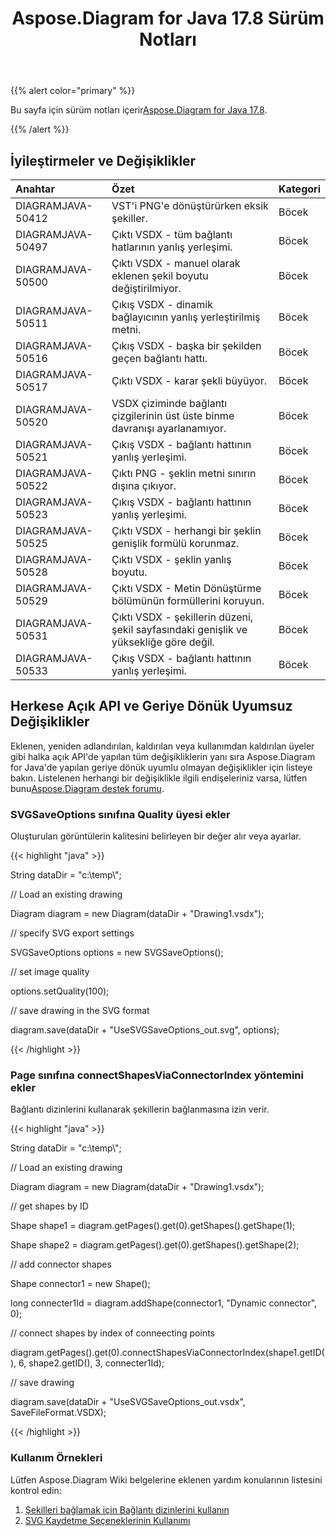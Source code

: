 ﻿---
title: Aspose.Diagram for Java 17.8 Sürüm Notları
type: docs
weight: 50
url: /tr/java/aspose-diagram-for-java-17-8-release-notes/
---
{{% alert color="primary" %}} 

 Bu sayfa için sürüm notları içerir[Aspose.Diagram for Java 17.8](https://docs.aspose.com/diagram/java/aspose-diagram-for-java-17-8-release-notes/).

{{% /alert %}} 
## **İyileştirmeler ve Değişiklikler**

|**Anahtar**|**Özet**|**Kategori**|
|:- |:- |:- |
|DIAGRAMJAVA-50412|VST'i PNG'e dönüştürürken eksik şekiller.|Böcek|
|DIAGRAMJAVA-50497|Çıktı VSDX - tüm bağlantı hatlarının yanlış yerleşimi.|Böcek|
|DIAGRAMJAVA-50500|Çıktı VSDX - manuel olarak eklenen şekil boyutu değiştirilmiyor.|Böcek|
|DIAGRAMJAVA-50511|Çıkış VSDX - dinamik bağlayıcının yanlış yerleştirilmiş metni.|Böcek|
|DIAGRAMJAVA-50516|Çıkış VSDX - başka bir şekilden geçen bağlantı hattı.|Böcek|
|DIAGRAMJAVA-50517|Çıktı VSDX - karar şekli büyüyor.|Böcek|
|DIAGRAMJAVA-50520|VSDX çiziminde bağlantı çizgilerinin üst üste binme davranışı ayarlanamıyor.|Böcek|
|DIAGRAMJAVA-50521|Çıkış VSDX - bağlantı hattının yanlış yerleşimi.|Böcek|
|DIAGRAMJAVA-50522|Çıktı PNG - şeklin metni sınırın dışına çıkıyor.|Böcek|
|DIAGRAMJAVA-50523|Çıkış VSDX - bağlantı hattının yanlış yerleşimi.|Böcek|
|DIAGRAMJAVA-50525|Çıktı VSDX - herhangi bir şeklin genişlik formülü korunmaz.|Böcek|
|DIAGRAMJAVA-50528|Çıktı VSDX - şeklin yanlış boyutu.|Böcek|
|DIAGRAMJAVA-50529|Çıktı VSDX - Metin Dönüştürme bölümünün formüllerini koruyun.|Böcek|
|DIAGRAMJAVA-50531|Çıktı VSDX - şekillerin düzeni, şekil sayfasındaki genişlik ve yüksekliğe göre değil.|Böcek|
|DIAGRAMJAVA-50533|Çıkış VSDX - bağlantı hattının yanlış yerleşimi.|Böcek|
## **Herkese Açık API ve Geriye Dönük Uyumsuz Değişiklikler**
Eklenen, yeniden adlandırılan, kaldırılan veya kullanımdan kaldırılan üyeler gibi halka açık API'de yapılan tüm değişikliklerin yanı sıra Aspose.Diagram for Java'de yapılan geriye dönük uyumlu olmayan değişiklikler için listeye bakın. Listelenen herhangi bir değişiklikle ilgili endişeleriniz varsa, lütfen bunu[Aspose.Diagram destek forumu](https://forum.aspose.com/c/diagram/17).
### **SVGSaveOptions sınıfına Quality üyesi ekler**
Oluşturulan görüntülerin kalitesini belirleyen bir değer alır veya ayarlar.

{{< highlight "java" >}}

 String dataDir = "c:\\temp\\";

// Load an existing drawing

Diagram diagram = new Diagram(dataDir + "Drawing1.vsdx");

// specify SVG export settings

SVGSaveOptions options = new SVGSaveOptions();

// set image quality

options.setQuality(100);

// save drawing in the SVG format

diagram.save(dataDir + "UseSVGSaveOptions_out.svg", options);

{{< /highlight >}}
### **Page sınıfına connectShapesViaConnectorIndex yöntemini ekler**
Bağlantı dizinlerini kullanarak şekillerin bağlanmasına izin verir.

{{< highlight "java" >}}

 String dataDir = "c:\\temp\\";

// Load an existing drawing

Diagram diagram = new Diagram(dataDir + "Drawing1.vsdx");

// get shapes by ID

Shape shape1 = diagram.getPages().get(0).getShapes().getShape(1);

Shape shape2 = diagram.getPages().get(0).getShapes().getShape(2);

// add connector shapes

Shape connector1 = new Shape();

long connecter1Id = diagram.addShape(connector1, "Dynamic connector", 0);

// connect shapes by index of conneecting points

diagram.getPages().get(0).connectShapesViaConnectorIndex(shape1.getID(), 6, shape2.getID(), 3, connecter1Id);

// save drawing

diagram.save(dataDir + "UseSVGSaveOptions_out.vsdx", SaveFileFormat.VSDX);

{{< /highlight >}}
### **Kullanım Örnekleri**
Lütfen Aspose.Diagram Wiki belgelerine eklenen yardım konularının listesini kontrol edin:

1. [Şekilleri bağlamak için Bağlantı dizinlerini kullanın](https://docs.aspose.com/diagram/java/working-with-visio-shape-data/#use-connection-indexes-to-connect-shapes-programming-sample)
1. [SVG Kaydetme Seçeneklerinin Kullanımı](https://docs.aspose.com/diagram/java/save-visio-document/#use-of-the-svg-save-options)
